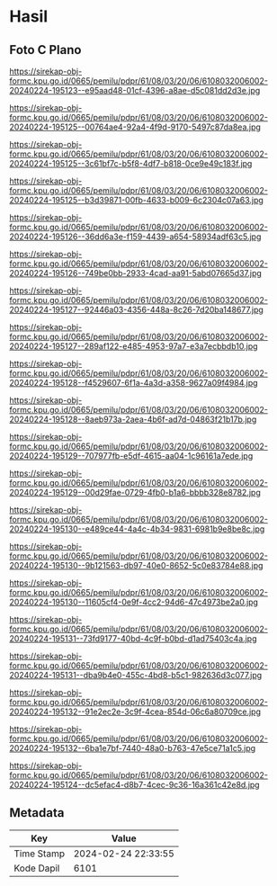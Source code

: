 # Hasil

## Foto C Plano

https://sirekap-obj-formc.kpu.go.id/0665/pemilu/pdpr/61/08/03/20/06/6108032006002-20240224-195123--e95aad48-01cf-4396-a8ae-d5c081dd2d3e.jpg

https://sirekap-obj-formc.kpu.go.id/0665/pemilu/pdpr/61/08/03/20/06/6108032006002-20240224-195125--00764ae4-92a4-4f9d-9170-5497c87da8ea.jpg

https://sirekap-obj-formc.kpu.go.id/0665/pemilu/pdpr/61/08/03/20/06/6108032006002-20240224-195125--3c61bf7c-b5f8-4df7-b818-0ce9e49c183f.jpg

https://sirekap-obj-formc.kpu.go.id/0665/pemilu/pdpr/61/08/03/20/06/6108032006002-20240224-195125--b3d39871-00fb-4633-b009-6c2304c07a63.jpg

https://sirekap-obj-formc.kpu.go.id/0665/pemilu/pdpr/61/08/03/20/06/6108032006002-20240224-195126--36dd6a3e-f159-4439-a654-58934adf63c5.jpg

https://sirekap-obj-formc.kpu.go.id/0665/pemilu/pdpr/61/08/03/20/06/6108032006002-20240224-195126--749be0bb-2933-4cad-aa91-5abd07665d37.jpg

https://sirekap-obj-formc.kpu.go.id/0665/pemilu/pdpr/61/08/03/20/06/6108032006002-20240224-195127--92446a03-4356-448a-8c26-7d20ba148677.jpg

https://sirekap-obj-formc.kpu.go.id/0665/pemilu/pdpr/61/08/03/20/06/6108032006002-20240224-195127--289af122-e485-4953-97a7-e3a7ecbbdb10.jpg

https://sirekap-obj-formc.kpu.go.id/0665/pemilu/pdpr/61/08/03/20/06/6108032006002-20240224-195128--f4529607-6f1a-4a3d-a358-9627a09f4984.jpg

https://sirekap-obj-formc.kpu.go.id/0665/pemilu/pdpr/61/08/03/20/06/6108032006002-20240224-195128--8aeb973a-2aea-4b6f-ad7d-04863f21b17b.jpg

https://sirekap-obj-formc.kpu.go.id/0665/pemilu/pdpr/61/08/03/20/06/6108032006002-20240224-195129--707977fb-e5df-4615-aa04-1c96161a7ede.jpg

https://sirekap-obj-formc.kpu.go.id/0665/pemilu/pdpr/61/08/03/20/06/6108032006002-20240224-195129--00d29fae-0729-4fb0-b1a6-bbbb328e8782.jpg

https://sirekap-obj-formc.kpu.go.id/0665/pemilu/pdpr/61/08/03/20/06/6108032006002-20240224-195130--e489ce44-4a4c-4b34-9831-6981b9e8be8c.jpg

https://sirekap-obj-formc.kpu.go.id/0665/pemilu/pdpr/61/08/03/20/06/6108032006002-20240224-195130--9b121563-db97-40e0-8652-5c0e83784e88.jpg

https://sirekap-obj-formc.kpu.go.id/0665/pemilu/pdpr/61/08/03/20/06/6108032006002-20240224-195130--11605cf4-0e9f-4cc2-94d6-47c4973be2a0.jpg

https://sirekap-obj-formc.kpu.go.id/0665/pemilu/pdpr/61/08/03/20/06/6108032006002-20240224-195131--73fd9177-40bd-4c9f-b0bd-d1ad75403c4a.jpg

https://sirekap-obj-formc.kpu.go.id/0665/pemilu/pdpr/61/08/03/20/06/6108032006002-20240224-195131--dba9b4e0-455c-4bd8-b5c1-982636d3c077.jpg

https://sirekap-obj-formc.kpu.go.id/0665/pemilu/pdpr/61/08/03/20/06/6108032006002-20240224-195132--91e2ec2e-3c9f-4cea-854d-06c6a80709ce.jpg

https://sirekap-obj-formc.kpu.go.id/0665/pemilu/pdpr/61/08/03/20/06/6108032006002-20240224-195132--6ba1e7bf-7440-48a0-b763-47e5ce71a1c5.jpg

https://sirekap-obj-formc.kpu.go.id/0665/pemilu/pdpr/61/08/03/20/06/6108032006002-20240224-195124--dc5efac4-d8b7-4cec-9c36-16a361c42e8d.jpg


## Metadata

| Key        | Value               |
| ---------- | ------------------- |
| Time Stamp | 2024-02-24 22:33:55 |
| Kode Dapil | 6101                |



